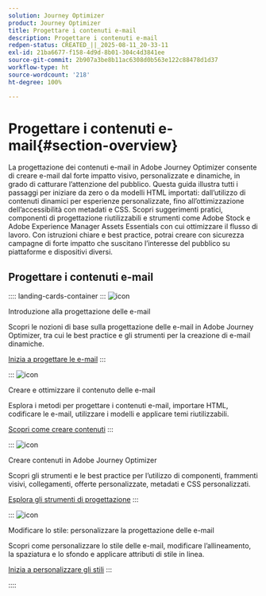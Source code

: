 ```yaml
---
solution: Journey Optimizer
product: Journey Optimizer
title: Progettare i contenuti e-mail
description: Progettare i contenuti e-mail
redpen-status: CREATED_||_2025-08-11_20-33-11
exl-id: 21ba6677-f158-4d9d-8b01-304c4d3841ee
source-git-commit: 2b907a3be8b11ac6308d0b563e122c88478d1d37
workflow-type: ht
source-wordcount: '218'
ht-degree: 100%

---
```


# Progettare i contenuti e-mail{#section-overview}

La progettazione dei contenuti e-mail in Adobe Journey Optimizer consente di creare e-mail dal forte impatto visivo, personalizzate e dinamiche, in grado di catturare l’attenzione del pubblico. Questa guida illustra tutti i passaggi per iniziare da zero o da modelli HTML importati: dall’utilizzo di contenuti dinamici per esperienze personalizzate, fino all’ottimizzazione dell’accessibilità con metadati e CSS. Scopri suggerimenti pratici, componenti di progettazione riutilizzabili e strumenti come Adobe Stock e Adobe Experience Manager Assets Essentials con cui ottimizzare il flusso di lavoro. Con istruzioni chiare e best practice, potrai creare con sicurezza campagne di forte impatto che suscitano l’interesse del pubblico su piattaforme e dispositivi diversi.

## Progettare i contenuti e-mail

:::: landing-cards-container
:::
![icon](https://cdn.experienceleague.adobe.com/icons/circle-play.svg?lang=it)

Introduzione alla progettazione delle e-mail

Scopri le nozioni di base sulla progettazione delle e-mail in Adobe Journey Optimizer, tra cui le best practice e gli strumenti per la creazione di e-mail dinamiche.

[Inizia a progettare le e-mail](../using/email/get-started-email-design.md)
:::

:::
![icon](https://cdn.experienceleague.adobe.com/icons/list-check.svg?lang=it)

Creare e ottimizzare il contenuto delle e-mail

Esplora i metodi per progettare i contenuti e-mail, importare HTML, codificare le e-mail, utilizzare i modelli e applicare temi riutilizzabili.

[Scopri come creare contenuti](start-creating-content-landing-page.md)
:::

:::
![icon](https://cdn.experienceleague.adobe.com/icons/puzzle-piece.svg?lang=it)

Creare contenuti in Adobe Journey Optimizer

Scopri gli strumenti e le best practice per l’utilizzo di componenti, frammenti visivi, collegamenti, offerte personalizzate, metadati e CSS personalizzati.

[Esplora gli strumenti di progettazione](add-content-landing-page.md)
:::

:::
![icon](https://cdn.experienceleague.adobe.com/icons/gear.svg?lang=it)

Modificare lo stile: personalizzare la progettazione delle e-mail

Scopri come personalizzare lo stile delle e-mail, modificare l’allineamento, la spaziatura e lo sfondo e applicare attributi di stile in linea.

[Inizia a personalizzare gli stili](edit-style-landing-page.md)
:::

::::
